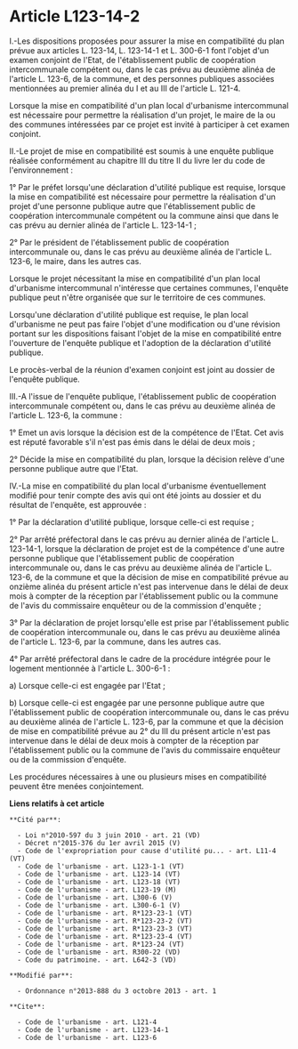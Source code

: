 # Article L123-14-2

I.-Les dispositions proposées pour assurer la mise en compatibilité du plan prévue aux articles L. 123-14, L. 123-14-1 et L.
300-6-1 font l'objet d'un examen conjoint de l'Etat, de l'établissement public de coopération intercommunale compétent ou,
dans le cas prévu au deuxième alinéa de l'article L. 123-6, de la commune, et des personnes publiques associées mentionnées
au premier alinéa du I et au III de l'article L. 121-4. 

Lorsque la mise en compatibilité d'un plan local d'urbanisme intercommunal est nécessaire pour permettre la réalisation d'un
projet, le maire de la ou des communes intéressées par ce projet est invité à participer à cet examen conjoint. 

II.-Le projet de mise en compatibilité est soumis à une enquête publique réalisée conformément au chapitre III du titre II du
livre Ier du code de l'environnement : 

1° Par le préfet lorsqu'une déclaration d'utilité publique est requise, lorsque la mise en compatibilité est nécessaire pour
permettre la réalisation d'un projet d'une personne publique autre que l'établissement public de coopération intercommunale
compétent ou la commune ainsi que dans le cas prévu au dernier alinéa de l'article L. 123-14-1 ; 

2° Par le président de l'établissement public de coopération intercommunale ou, dans le cas prévu au deuxième alinéa de
l'article L. 123-6, le maire, dans les autres cas. 

Lorsque le projet nécessitant la mise en compatibilité d'un plan local d'urbanisme intercommunal n'intéresse que certaines
communes, l'enquête publique peut n'être organisée que sur le territoire de ces communes. 

Lorsqu'une déclaration d'utilité publique est requise, le plan local d'urbanisme ne peut pas faire l'objet d'une modification
ou d'une révision portant sur les dispositions faisant l'objet de la mise en compatibilité entre l'ouverture de l'enquête
publique et l'adoption de la déclaration d'utilité publique. 

Le procès-verbal de la réunion d'examen conjoint est joint au dossier de l'enquête publique. 

III.-A l'issue de l'enquête publique, l'établissement public de coopération intercommunale compétent ou, dans le cas prévu au
deuxième alinéa de l'article L. 123-6, la commune : 

1° Emet un avis lorsque la décision est de la compétence de l'Etat. Cet avis est réputé favorable s'il n'est pas émis dans le
délai de deux mois ; 

2° Décide la mise en compatibilité du plan, lorsque la décision relève d'une personne publique autre que l'Etat. 

IV.-La mise en compatibilité du plan local d'urbanisme éventuellement modifié pour tenir compte des avis qui ont été joints
au dossier et du résultat de l'enquête, est approuvée : 

1° Par la déclaration d'utilité publique, lorsque celle-ci est requise ; 

2° Par arrêté préfectoral dans le cas prévu au dernier alinéa de l'article L. 123-14-1, lorsque la déclaration de projet est
de la compétence d'une autre personne publique que l'établissement public de coopération intercommunale ou, dans le cas prévu
au deuxième alinéa de l'article L. 123-6, de la commune et que la décision de mise en compatibilité prévue au onzième alinéa
du présent article n'est pas intervenue dans le délai de deux mois à compter de la réception par l'établissement public ou la
commune de l'avis du commissaire enquêteur ou de la commission d'enquête ; 

3° Par la déclaration de projet lorsqu'elle est prise par l'établissement public de coopération intercommunale ou, dans le
cas prévu au deuxième alinéa de l'article L. 123-6, par la commune, dans les autres cas. 

4° Par arrêté préfectoral dans le cadre de la procédure intégrée pour le logement mentionnée à l'article L. 300-6-1 : 

a) Lorsque celle-ci est engagée par l'Etat ; 

b) Lorsque celle-ci est engagée par une personne publique autre que l'établissement public de coopération intercommunale ou,
dans le cas prévu au deuxième alinéa de l'article L. 123-6, par la commune et que la décision de mise en compatibilité prévue
au 2° du III du présent article n'est pas intervenue dans le délai de deux mois à compter de la réception par l'établissement
public ou la commune de l'avis du commissaire enquêteur ou de la commission d'enquête. 

Les procédures nécessaires à une ou plusieurs mises en compatibilité peuvent être menées conjointement.

**Liens relatifs à cet article**

	**Cité par**:

	  - Loi n°2010-597 du 3 juin 2010 - art. 21 (VD)
	  - Décret n°2015-376 du 1er avril 2015 (V)
	  - Code de l'expropriation pour cause d'utilité pu... - art. L11-4 (VT)
	  - Code de l'urbanisme - art. L123-1-1 (VT)
	  - Code de l'urbanisme - art. L123-14 (VT)
	  - Code de l'urbanisme - art. L123-18 (VT)
	  - Code de l'urbanisme - art. L123-19 (M)
	  - Code de l'urbanisme - art. L300-6 (V)
	  - Code de l'urbanisme - art. L300-6-1 (V)
	  - Code de l'urbanisme - art. R*123-23-1 (VT)
	  - Code de l'urbanisme - art. R*123-23-2 (VT)
	  - Code de l'urbanisme - art. R*123-23-3 (VT)
	  - Code de l'urbanisme - art. R*123-23-4 (VT)
	  - Code de l'urbanisme - art. R*123-24 (VT)
	  - Code de l'urbanisme - art. R300-22 (VD)
	  - Code du patrimoine. - art. L642-3 (VD)

	**Modifié par**:

	  - Ordonnance n°2013-888 du 3 octobre 2013 - art. 1

	**Cite**:

	  - Code de l'urbanisme - art. L121-4
	  - Code de l'urbanisme - art. L123-14-1
	  - Code de l'urbanisme - art. L123-6
